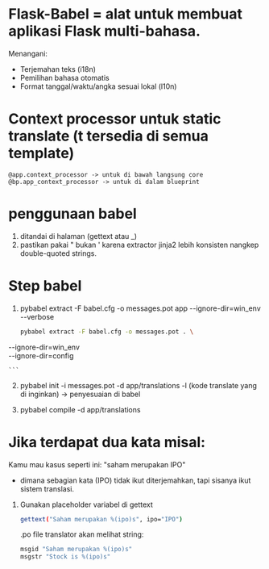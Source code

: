 # Flask-Babel = alat untuk membuat aplikasi Flask multi-bahasa.

Menangani:
* Terjemahan teks (i18n)
* Pemilihan bahasa otomatis
* Format tanggal/waktu/angka sesuai lokal (l10n)

# Context processor untuk static translate (t tersedia di semua template)
    @app.context_processor -> untuk di bawah langsung core
    @bp.app_context_processor -> untuk di dalam blueprint

# penggunaan babel
1. ditandai di halaman (gettext atau _)
2. pastikan pakai " bukan ' karena extractor jinja2 lebih konsisten nangkep double-quoted strings.


# Step babel
1. pybabel extract -F babel.cfg -o messages.pot app --ignore-dir=win_env --verbose

    ```bash
    pybabel extract -F babel.cfg -o messages.pot . \
  --ignore-dir=win_env \
  --ignore-dir=config

    ```

2. pybabel init -i messages.pot -d app/translations -l (kode translate yang di inginkan) -> penyesuaian di babel

3. pybabel compile -d app/translations



# Jika terdapat dua kata misal:
Kamu mau kasus seperti ini: "saham merupakan IPO"

* dimana sebagian kata (IPO) tidak ikut diterjemahkan, tapi sisanya ikut sistem translasi.

1. Gunakan placeholder variabel di gettext
    ```bash
    gettext("Saham merupakan %(ipo)s", ipo="IPO")
    ```

    .po file translator akan melihat string:
    ```bash
    msgid "Saham merupakan %(ipo)s"
    msgstr "Stock is %(ipo)s"
    ```

